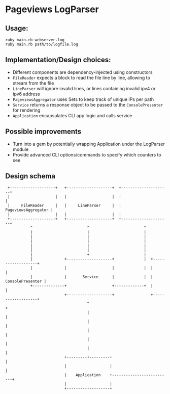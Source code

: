 # Pageviews LogParser

## Usage:
```
ruby main.rb webserver.log
ruby main.rb path/to/logfile.log
```

## Implementation/Design choices:
 - Different components are dependency-injected using constructors
 - `FileReader` expects a block to read the file line by line, allowing to stream from the file
 - `LineParser` will ignore invalid lines, or lines containing invalid ipv4 or ipv6 address
 - `PageviewsAggregator` uses Sets to keep track of unique IPs per path
 - `Service` returns a response object to be passed to the `ConsolePresenter` for rendering
 - `Application` encapsulates CLI app logic and calls service

## Possible improvements
 - Turn into a gem by potentially wrapping Application under the LogParser module
 - Provide advanced CLI options/commands to specify which counters to see

## Design schema

     +--------------------+   +--------------------+  +---------------------+
     |                    |   |                    |  |                     |
     |     FileReader     |   |     LineParser     |  | PageviewsAggregator |
     |                    |   |                    |  |
     +--------------------+   +--------------------+  +---------------------+
               ^                        ^                        ^
               |                        |                        |
               |                        |                        |
               |                        |                        |
               |                        |                        |
               |                        |                        |
               |                        +                        |
               |              +--------------------+             |  +-------------------+
               |              |                    |             |  |                   |
               |              |       Service      |             |  |  ConsolePresenter |
               +--------------+                    +-------------+  |                   |
                              +--------------------+                +-------------------+
                                        ^                                    +
                                        |                                    |
                                        |                                    |
                                        |                                    |
                                        |                                    |
                                        |                                    |
                              +---------+---------+                          |
                              |                   |                          |
                              |    Application    +--------------------------+
                              |                   |
                              +-------------------+